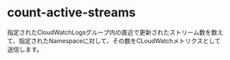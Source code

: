 # count-active-streams
指定されたCloudWatchLogsグループ内の直近で更新されたストリーム数を数えて、指定されたNamespaceに対して、その数をCLoudWatchメトリクスとして送信します。